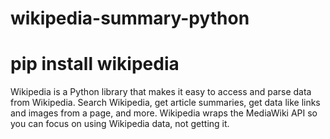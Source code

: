 # wikipedia-summary-python

# pip install wikipedia


Wikipedia is a Python library that makes it easy to access and parse data from Wikipedia.  Search Wikipedia, get article summaries, get data like links and images from a page, and more. Wikipedia wraps the MediaWiki API so you can focus on using Wikipedia data, not getting it.
